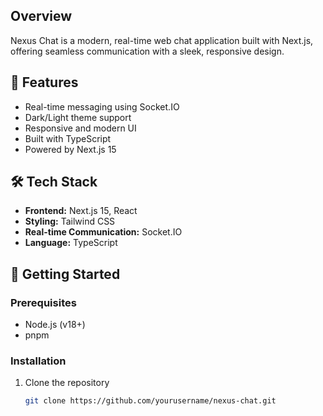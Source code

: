 ## Overview
Nexus Chat is a modern, real-time web chat application built with Next.js, offering seamless communication with a sleek, responsive design.

## 🌟 Features
- Real-time messaging using Socket.IO
- Dark/Light theme support
- Responsive and modern UI
- Built with TypeScript
- Powered by Next.js 15

## 🛠 Tech Stack
- **Frontend:** Next.js 15, React
- **Styling:** Tailwind CSS
- **Real-time Communication:** Socket.IO
- **Language:** TypeScript

## 🚀 Getting Started

### Prerequisites
- Node.js (v18+)
- pnpm

### Installation
1. Clone the repository
   ```bash
   git clone https://github.com/yourusername/nexus-chat.git